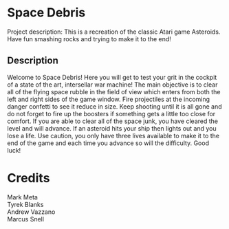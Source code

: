 # Space Debris

Project description:  This is a recreation of the classic Atari game Asteroids.  Have fun smashing rocks and trying to make it to the end!

## Description

Welcome to Space Debris! Here you will get to test your grit in the cockpit of a state of the art, intersellar war machine!  The main objective is to clear all of the flying space rubble in the field of view which enters from both the left and right sides of the game window. Fire projectiles at the incoming danger confetti to see it reduce in size.  Keep shooting until it is all gone and do not forget to fire up the boosters if something gets a little too close for comfort.  If you are able to clear all of the space junk, you have cleared the level and will advance.  If an asteroid hits your ship then lights out and you lose a life.  Use caution, you only have three lives available to make it to the end of the game and each time you advance so will the difficulty.  Good luck!

# Credits
Mark Meta\
Tyrek Blanks\
Andrew Vazzano\
Marcus Snell

